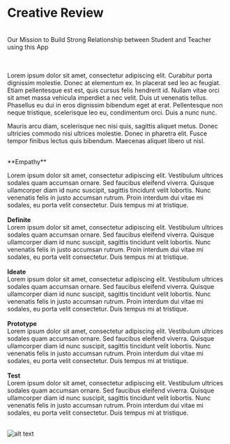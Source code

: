 # Creative Review


<br>
Our Mission to Build Strong Relationship between Student and Teacher using this App
<br>


<br>
<br>

Lorem ipsum dolor sit amet, consectetur adipiscing elit. Curabitur porta dignissim molestie. Donec at elementum ex. In placerat sed leo ac feugiat. Etiam pellentesque est est, quis cursus felis hendrerit id. Nullam vitae orci sit amet massa vehicula imperdiet a nec velit. Duis ut venenatis tellus. Phasellus eu dui in eros dignissim bibendum eget at erat. Pellentesque non neque tristique, scelerisque leo eu, condimentum orci. Duis a nunc nunc.

Mauris arcu diam, scelerisque nec nisi quis, sagittis aliquet metus. Donec ultricies commodo nisi ultrices molestie. Donec in pharetra elit. Fusce tempor finibus lectus quis bibendum. Maecenas aliquet libero ut nisl.


<br>
**Empathy** 

Lorem ipsum dolor sit amet, consectetur adipiscing elit. Vestibulum ultrices sodales quam accumsan ornare. Sed faucibus eleifend viverra. Quisque ullamcorper diam id nunc suscipit, sagittis tincidunt velit lobortis. Nunc venenatis felis in justo accumsan rutrum. Proin interdum dui vitae mi sodales, eu porta velit consectetur. Duis tempus mi at tristique.
<br>
<br>
**Definite** <br>
Lorem ipsum dolor sit amet, consectetur adipiscing elit. Vestibulum ultrices sodales quam accumsan ornare. Sed faucibus eleifend viverra. Quisque ullamcorper diam id nunc suscipit, sagittis tincidunt velit lobortis. Nunc venenatis felis in justo accumsan rutrum. Proin interdum dui vitae mi sodales, eu porta velit consectetur. Duis tempus mi at tristique.
<br>
<br>
**Ideate** <br>
Lorem ipsum dolor sit amet, consectetur adipiscing elit. Vestibulum ultrices sodales quam accumsan ornare. Sed faucibus eleifend viverra. Quisque ullamcorper diam id nunc suscipit, sagittis tincidunt velit lobortis. Nunc venenatis felis in justo accumsan rutrum. Proin interdum dui vitae mi sodales, eu porta velit consectetur. Duis tempus mi at tristique.
<br>
<br>
**Prototype** <br>
Lorem ipsum dolor sit amet, consectetur adipiscing elit. Vestibulum ultrices sodales quam accumsan ornare. Sed faucibus eleifend viverra. Quisque ullamcorper diam id nunc suscipit, sagittis tincidunt velit lobortis. Nunc venenatis felis in justo accumsan rutrum. Proin interdum dui vitae mi sodales, eu porta velit consectetur. Duis tempus mi at tristique.
<br>
<br>
**Test** <br>
Lorem ipsum dolor sit amet, consectetur adipiscing elit. Vestibulum ultrices sodales quam accumsan ornare. Sed faucibus eleifend viverra. Quisque ullamcorper diam id nunc suscipit, sagittis tincidunt velit lobortis. Nunc venenatis felis in justo accumsan rutrum. Proin interdum dui vitae mi sodales, eu porta velit consectetur. Duis tempus mi at tristique.
<br>
<br>


![alt text](https://github.com/balaji-sivasakthi/Creative_Review/blob/master/app/src/main/res/drawable/bg.png?raw=true)




